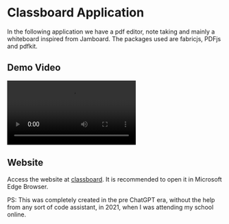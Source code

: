 # Classboard Application 
In the following application we have a pdf editor, note taking and mainly a whiteboard inspired from Jamboard.
The packages used are fabricjs, PDFjs and pdfkit.
## Demo Video
![Demo](https://github.com/Prajwal-Vijay/Classboard/blob/main/cs50.mp4)
## Website
Access the website at [classboard](https://classboard.netlify.app/). 
It is recommended to open it in Microsoft Edge Browser.


PS: This was completely created in the pre ChatGPT era, without the help from any sort of code assistant, in 2021, when I was attending my school online.
